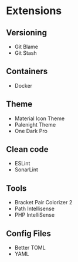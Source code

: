 # Extensions

## Versioning
- Git Blame
- Git Stash

## Containers
- Docker

## Theme
- Material Icon Theme
- Palenight Theme
- One Dark Pro

## Clean code
- ESLint
- SonarLint

## Tools
- Bracket Pair Colorizer 2
- Path Intellisense
- PHP IntelliSense

## Config Files
- Better TOML
- YAML

